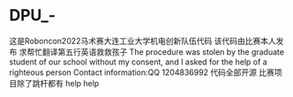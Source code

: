 # DPU_-
这是Roboncon2022马术赛大连工业大学机电创新队伍代码
该代码由比赛本人发布
求帮忙翻译第五行英语救救孩子
The procedure was stolen by the graduate student of our school without my consent, and I asked for the help of a righteous person
Contact information:QQ 1204836992 
代码全部开源
比赛项目除了跳杆都有 
help help
